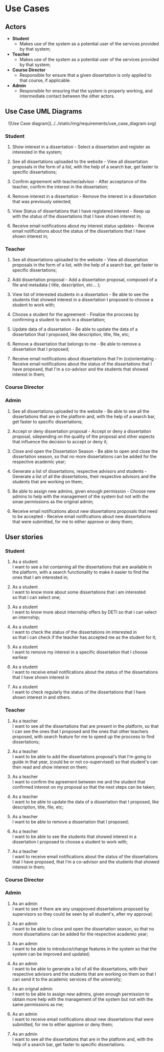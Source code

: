 # Use Cases

## Actors

- __Student__
    - Makes use of the system as a potential user of the services provided by that system;
- __Teacher__
    - Makes use of the system as a potential user of the services provided by that system;
- __Course Director__
    - Responsible for ensure that a given dissertation is only applied to that course, if applicable.
- __Admin__
    - Responsible for ensuring that the system is properly working, and intermediate contact between the other actors.

## Use Case UML Diagrams

<p align="center">
    ![Use Case diagram](../../static/img/requirements/use_case_diagram.svg)
</p>

### Student

1. Show interest in a dissertation - Select a dissertation and register as interested in the system;

2. See all dissertations uploaded to the website - View all dissertation proposals in the form of a list, with the help of a search bar, get faster to specific dissertations;

3. Confirm agreement with teacher/advisor - After acceptance of the teacher, confirm the interest in the dissertation;

4. Remove interest in a dissertation - Remove the interest in a dissertation that was previously selected;

5. View Status of dissertations that I have registered interest - Keep up with the status of the dissertations that I have shown interest in;

6. Receive email notifications about my interest status updates - Receive email notifications about the status of the dissertations that I have shown interest in;

### Teacher

1. See all dissertations uploaded to the website - View all dissertation proposals in the form of a list, with the help of a search bar, get faster to specific dissertations;

2. Add dissertation proposal - Add a dissertation proposal, composed of a file and metadata ( title, description, etc... );

3. View list of interested students in a dissertation - Be able to see the students that showed interest in a dissertation I proposed to choose a student to work with;

4. Choose a student for the agreement - Finalize the proccess by confirming a student to work in a dissertation;

5. Update data of a dissertation - Be able to update the data of a dissertation that I proposed, like description, title, file, etc;

6. Remove a dissertation that belongs to me - Be able to remove a dissertation that I proposed;

7. Receive email notifications about dissertations that I'm (co)orientating - Receive email notifications about the status of the dissertations that I have proposed, that I'm a co-advisor and the students that showed interest in them;

### Course Director

### Admin

1. See all dissertations uploaded to the website - Be able to see all the dissertations that are in the platform and, with the help of a search bar, get faster to specific dissertations;

2. Accept or deny dissertation proposal - Accept or deny a dissertation proposal, sdepending on the quality of the proposal and other aspects that influence the decision to accept or deny it;

3. Close and open the Dissertation Season - Be able to open and close the dissertation season, so that no more dissertations can be added for the respective academic year;

4. Generate a list of dissertations, respective advisors and students - Generate a list of all the dissertations, their respective advisors and the students that are working on them;

5. Be able to assign new admins, given enough permission - Choose new admins to help with the management of the system but not with the smae permissions as the original admin;

6. Receive email notifications about new dissertations proposals that need to be accepted - Receive email notifications about new dissertations that were submitted, for me to either approve or deny them;


## User stories

### Student

1. As a student  
I want to see a list containing all the dissertations that are available in the platform, with a search functionality to make it easier to find the ones that I am interested in;

2. As a student  
I want to know more about some dissertations that i am interested  
so that i can select one;

3. As a student  
I want to know more about internship offers by DETI so that i can select an internship;

4. As a student  
I want to check the status of the dissertations im interested in  
so that i can check if the teacher has accepted me as the student for it;

5. As a student   
I want to remove my interest in a specific dissertation that I choose earliear

6. As a student  
I want to receive email notifications about the status of the dissertations that I have shown interest in

7. As a student   
I want to check regularly the status of the dissertations that I have shown interest in and others.

### Teacher

1. As a teacher  
I want to see all the dissertations that are present in the platform, so that I can see the ones that I proposed and the ones that other teachers proposed, with search feature for me to speed up the proccess to find dissertations;

2. As a teacher   
I want to be able to add the dissertations proposal's that I'm going to guide in that year, (could be or not co-supervised) so that student's can then read and show interest on them;

3. As a teacher   
I want to confirm the agreement between me and the student that confirmed interest on my proposal so that the next steps can be taken;

4. As a teacher  
I want to be able to update the data of a dissertation that I proposed, like description, title, file, etc;

5. As a teacher  
I want to be able to remove a dissertation that I proposed;

6. As a teacher  
I want to be able to see the students that showed interest in a dissertation I proposed to choose a student to work with;

7. As a teacher  
I want to receive email notifications about the status of the dissertations that I have proposed, that I'm a co-advisor and the students that showed interest in them;

### Course Director

### Admin

1. As an admin  
I want to see if there are any unapproved dissertations proposed by supervisors so they could be seen by all student's, after my approval;

2. As an admin  
I want to be able to close and open the dissertation season, so that no more dissertations can be added for the respective academic year;

3. As an admin  
I want to be able to introduce/change features in the system so that the system can be improved and updated;

4. As an admin  
I want to be able to generate a list of all the dissertations, with their respective advisors and the students that are working on them so that I can send it to the academic services of the university;

5. As an orignal admin  
I want to be able to assign new admins, given enough permission to obtain more help with the management of the system but not with the same permissions as me;

6. As an admin  
I want to receive email notifications about new dissertations that were submitted, for me to either approve or deny them;

7. As an admin  
I want to see all the dissertations that are in the platform and, with the help of a search bar, get faster to specific dissertations.